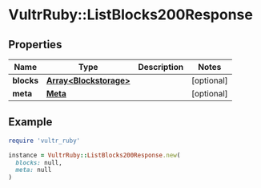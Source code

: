 # VultrRuby::ListBlocks200Response

## Properties

| Name | Type | Description | Notes |
| ---- | ---- | ----------- | ----- |
| **blocks** | [**Array&lt;Blockstorage&gt;**](Blockstorage.md) |  | [optional] |
| **meta** | [**Meta**](Meta.md) |  | [optional] |

## Example

```ruby
require 'vultr_ruby'

instance = VultrRuby::ListBlocks200Response.new(
  blocks: null,
  meta: null
)
```

